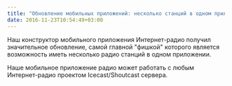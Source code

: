 ```yaml
---
title: "Обновление мобильных приложений: несколько станций в одном приложении"
date: 2016-11-23T10:54:49+03:00
---
```


Наш конструктор мобильного приложения Интернет-радио получил значительное обновление, самой главной "фишкой" которого является возможность иметь несколько радио станций в одном приложении.

Наше мобильное приложение радио может работать с любым Интернет-радио проектом Icecast/Shoutcast сервера.